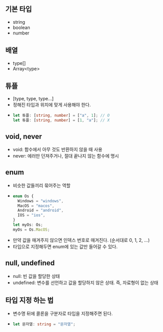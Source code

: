 ## 기본 타입

- string
- boolean
- number

## 배열

- type[]
- Array\<type\>

## 튜플

- [type, type, type...]
- 정해진 타입과 위치에 맞게 사용해야 한다.
- ```typescript
  let 튜플: [string, number] = ["a", 1]; // O
  let 튜플: [string, number] = [1, "a"]; // X
  ```

## void, never

- void: 함수에서 아무 것도 반환하지 않을 때 사용
- never: 에러만 던져주거나, 절대 끝나지 않는 함수에 명시

## enum

- 비슷한 값들끼리 묶어주는 역할
- ```typescript
  enum Os {
    Windows = "windows",
    MacOS = "macos",
    Android = "android",
    IOS = "ios",
  }
  let myOs: Os;
  myOs = Os.MacOS;
  ```
- 만약 값을 매겨주지 않으면 인덱스 번호로 매겨진다. (순서대로 0, 1, 2, ...)
- 타입으로 지정해두면 enum에 있는 값만 들어갈 수 있다.

## null, undefined

- null: 빈 값을 할당한 상태
- undefined: 변수를 선언하고 값을 할당하지 않은 상태. 즉, 자료형이 없는 상태

## 타입 지정 하는 법

- 변수명 뒤에 콜론을 구분자로 타입을 지정해주면 된다.
- ```typescript
  let 문자열: string = "문자열";
  ```
